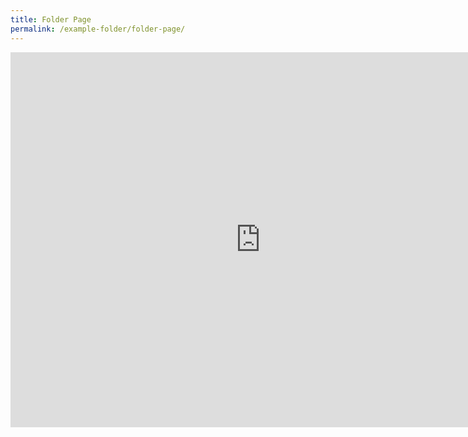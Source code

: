 ```yaml
---
title: Folder Page
permalink: /example-folder/folder-page/
---
```

<iframe src="https://calendar.google.com/calendar/embed?src=dillentay%40gmail.com&ctz=Asia%2FSingapore" style="border: 0" width="800" height="600" frameborder="0" scrolling="no"></iframe>